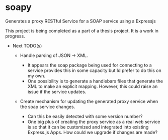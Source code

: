 # soapy
Generates a proxy RESTful Service for a SOAP service using a Expressjs

This project is being completed as a part of a thesis project. It is a work in progress.


- Next TODO(s)
  * Handle parsing of JSON -> XML. 
    * It appears the soap package being used for connecting to a service provides this in some capacity but Id prefer to do this on my own.
    * One possibility is to generate a handlebars files that generate the XML to make an explicit mapping. However, this could raise an issue if the service updates. 

  * Create mechanism for updating the generated proxy service when the soap service changes. 
    * Can this be easily detected with some version number?
    * One big plus of creating the proxy service as a real web service is so that it can be customized and integrated into existing Express.js Apps. How could we upgrade if changes are made?
    